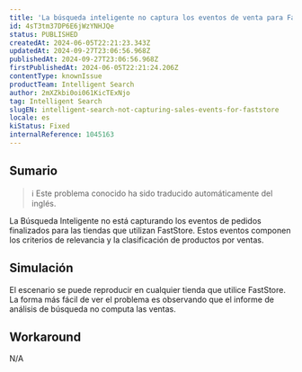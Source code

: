 ```yaml
---
title: 'La búsqueda inteligente no captura los eventos de venta para FastStore'
id: 4sT3tm37DP6E6jWzYNHJQe
status: PUBLISHED
createdAt: 2024-06-05T22:21:23.343Z
updatedAt: 2024-09-27T23:06:56.968Z
publishedAt: 2024-09-27T23:06:56.968Z
firstPublishedAt: 2024-06-05T22:21:24.206Z
contentType: knownIssue
productTeam: Intelligent Search
author: 2mXZkbi0oi061KicTExNjo
tag: Intelligent Search
slugEN: intelligent-search-not-capturing-sales-events-for-faststore
locale: es
kiStatus: Fixed
internalReference: 1045163
---
```


## Sumario

>ℹ️ Este problema conocido ha sido traducido automáticamente del inglés.


La Búsqueda Inteligente no está capturando los eventos de pedidos finalizados para las tiendas que utilizan FastStore. Estos eventos componen los criterios de relevancia y la clasificación de productos por ventas.


##

## Simulación


El escenario se puede reproducir en cualquier tienda que utilice FastStore. La forma más fácil de ver el problema es observando que el informe de análisis de búsqueda no computa las ventas.



## Workaround


N/A





